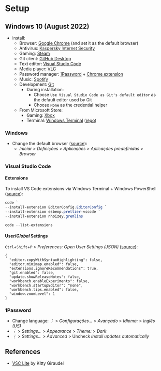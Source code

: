 # Setup

## Windows 10 (August 2022)

- Install:
  - Browser: [Google Chrome](https://www.google.com/chrome/) (and set it as the default browser)
  - Antivirus: [Kaspersky Internet Security](https://www.kaspersky.com/internet-security)
  - Gaming: [Steam](https://store.steampowered.com/)
  - Git client: [GitHub Desktop](https://desktop.github.com/)
  - Text editor: [Visual Studio Code](https://code.visualstudio.com/)
  - Media player: [VLC](https://www.videolan.org/vlc/)
  - Password manager: [1Password](https://1password.com/downloads/windows/) + [Chrome extension](https://1password.com/downloads/mac/#browsers)
  - Music: [Spotify](https://www.spotify.com/pt-en/download/)
  - Development: [Git](https://git-scm.com/download/win)
    - During installation:
      - Choose `Use Visual Studio Code as Git's default editor` as the default editor used by Git
      - Choose `None` as the credential helper
  - From Microsoft Store:
    - Gaming: [Xbox](https://www.microsoft.com/store/productId/9MV0B5HZVK9Z)
    - Terminal: [Windows Terminal](https://www.microsoft.com/store/productId/9N0DX20HK701) ([repo](https://github.com/microsoft/terminal))

### Windows

- Change the default browser ([source](https://support.google.com/chrome/answer/95417)):
  - _Iniciar_ > _Definições_ > _Aplicações_ > _Aplicações predefinidas_ > _Browser_

### Visual Studio Code

#### Extensions

To install VS Code extensions via Windows Terminal + Windows PowerShell ([source](https://stackoverflow.com/a/72988250)):

```PowerShell
code `
--install-extension EditorConfig.EditorConfig `
--install-extension esbenp.prettier-vscode `
--install-extension nhoizey.gremlins
```

```PowerShell
code --list-extensions
```

#### User/_Global_ Settings

`Ctrl`+`Shift`+`P` > _Preferences: Open User Settings (JSON)_ ([source](https://code.visualstudio.com/docs/getstarted/settings#_settingsjson)):

```jsonc
{
  "editor.copyWithSyntaxHighlighting": false,
  "editor.minimap.enabled": false,
  "extensions.ignoreRecommendations": true,
  "git.enabled": false,
  "update.showReleaseNotes": false,
  "workbench.enableExperiments": false,
  "workbench.startupEditor": "none",
  "workbench.tips.enabled": false,
  "window.zoomLevel": 1
}
```

### 1Password

- Change language: _⋮_ > _Configurações…_ > _Avançado_ > _Idioma:_ > _Inglês (US)_
- _⋮_ > _Settings…_ > _Appearance_ > _Theme:_ > _Dark_
- _⋮_ > _Settings…_ > _Advanced_ > Uncheck _Install updates automatically_

## References

- [VSC Lite](https://kittygiraudel.com/snippets/vsc-lite/) by Kitty Giraudel
